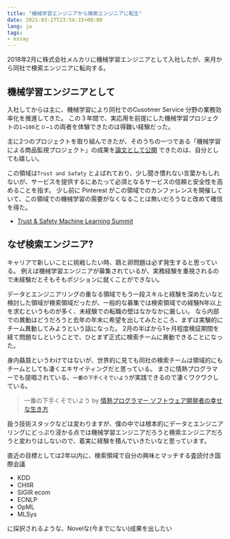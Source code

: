 ```yaml
---
title: "機械学習エンジニアから検索エンジニアに転生"
date: 2021-03-27T23:54:15+09:00
lang: ja
tags:
- essay
---
```


2018年2月に株式会社メルカリに機械学習エンジニアとして入社したが、来月から同社で検索エンジニアに転向する。

## 機械学習エンジニアとして

入社してからは主に、機械学習により同社でのCusotmer Service 分野の業務効率化を推進してきた。
この３年間で、実応用を前提にした機械学習プロジェクトの`1→100`と`０→１`の両者を体験できたのは得難い経験だった。

主に2つのプロジェクトを取り組んできたが、そのうちの一つである「機械学習による商品監視プロジェクト」の成果を[論文として公開](https://shunyaueta.com/posts/2020-09-06/) できたのは、自分としても嬉しい。

この領域は`Trust and Safaty` とよばれており、少し聞き慣れない言葉かもしれないが、サービスを提供するにあたって必須となるサービスの信頼と安全性を高めることを指す。
少し前に Pinterest がこの領域でのカンファレンスを開催していて、この領域での機械学習の需要がなくなることは無いだろうなと改めて確信を得た。

- [Trust & Safety Machine Learning Summit ](https://pinterestmachinelearning.splashthat.com/)

## なぜ検索エンジニア?

キャリアで新しいことに挑戦したい時、鶏と卵問題は必ず発生すると思っている。
例えば機械学習エンジニアが募集されているが、実務経験を重視されるので未経験だとそもそもポジションに就くことができない。

データとエンジニアリングの重なる領域でもう一段スキルと経験を深めたいなと検討した領域が検索領域だったが、一般的な募集では検索領域での経験N年以上を求むというものが多く、未経験での転職の壁はなかなかに厳しい。
なら内部での異動はどうだろうと去年の年末に希望を出してみたところ、まずは実験的にチーム異動してみようという話になった。
2月の半ばから1ヶ月程度検証期間を経て問題なしということで、ひとまず正式に検索チームに異動できることになった。

身内贔屓というわけではないが、世界的に見ても同社の検索チームは領域的にもチームとしても凄くエキサイティングだと思っている。
まさに情熱プログラマーでも提唱されている、`一番の下手くそでいよう`が実践できるので凄くワクワクしている。

>一番の下手くそでいよう by [情熱プログラマー ソフトウェア開発者の幸せな生き方 ](https://amzn.to/3cyg1tL)

扱う技術スタックなどは変わりますが、僕の中では根本的にデータとエンジニアリングにどっぷり浸かる点では機械学習エンジニアだろうと検索エンジニアだろうと変わりはしないので、着実に経験を積んでいきたいなと思っています。

直近の目標としては2年以内に、検索領域で自分の興味とマッチする査読付き国際会議

- KDD
- CHIIR
- SIGIR ecom
- ECNLP
- OpML
- MLSys

に採択されるような、Novelな(今までにない)成果を出したい